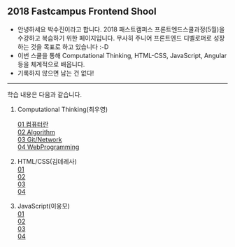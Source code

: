 
## 2018 Fastcampus Frontend Shool


- 안녕하세요 박수진이라고 합니다. 2018 패스트캠퍼스 프론트엔드스쿨과정(5월)을 수강하고 복습하기 위한 페이지입니다. 무사히 주니어 프론트엔드 디벨로퍼로 성장하는 것을 목표로 하고 있습니다 :-D
- 이번 스쿨을 통해 Computational Thinking, HTML-CSS, JavaScript, Angular 등을 체계적으로 배웁니다.
- 기록하지 않으면 남는 건 없다!

-----
 학습 내용은 다음과 같습니다.

1. Computational Thinking(최우영)

    [01 컴퓨터란]()<br>
    [02 Algorithm]()<br>
    [03 Git/Network]()<br>
    [04 WebProgramming]()

2. HTML/CSS(김데레사)<br>
[01 ]()<br>
[02 ]()<br>
[03 ]()<br>
[04 ]()

3. JavaScript(이웅모)<br>
[01 ]()<br>
[02 ]()<br>
[03 ]()<br>
[04 ]()
